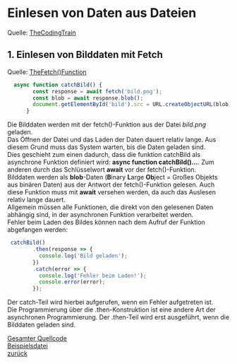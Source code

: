 # Einlesen von Daten aus Dateien

Quelle: [TheCodingTrain](https://thecodingtrain.com/tracks/data-and-apis-in-javascript/data/welcome/trailer)

## 1. Einlesen von Bilddaten mit Fetch
Quelle: [TheFetch()Function](https://thecodingtrain.com/tracks/data-and-apis-in-javascript/data/1-client-side/1-fetch)  
```JavaScript
  async function catchBild() {
        const response = await fetch('bild.png');
        const blob = await response.blob();
        document.getElementById('bild').src = URL.createObjectURL(blob);
      }
```
Die Bilddaten werden mit der fetch()-Funktion aus der Datei *bild.png* geladen.  
Das Öffnen der Datei und das Laden der Daten dauert relativ lange. Aus diesem Grund muss das System warten, bis die Daten geladen sind.   
Dies geschieht zum einen dadurch, dass die funktion catchBild als asynchrone Funktion definiert wird: **async function catchBild()...**.  Zum anderen durch das Schlüsselwort **await** vor der fetch()-Funktion.  
Bilddaten werden als **blob**-Daten (**B**inary **L**arge **Ob**ject = Großes Objekts aus binären Daten) aus der Antwort der fetch()-Funktion gelesen. Auch diese Funktion muss mit **await** versehen werden, da auch das Auslesen relativ lange dauert.  
Allgemein müssen alle Funktionen, die direkt von den gelesenen Daten abhängig sind, in der asynchronen Funktion verarbeitet werden.  
Fehler beim Laden des Bildes können nach dem Aufruf der Funktion abgefangen werden:
``` Javascript
 catchBild()
        .then(response => {
          console.log('Bild geladen');
        })
        .catch(error => {
          console.log('Fehler beim Laden!');
          console.error(error);
        });
```
Der catch-Teil wird hierbei aufgerufen, wenn ein Fehler aufgetreten ist.  
Die Programmierung über die .then-Konstruktion ist eine andere Art der asynchronen Programmierung. Der .then-Teil wird erst ausgeführt, wenn die Bilddaten geladen sind. 

[Gesamter Quellcode](Quellcode.txt)  
[Beispielsdatei](Bild.html)  
[zurück](../index.html)

